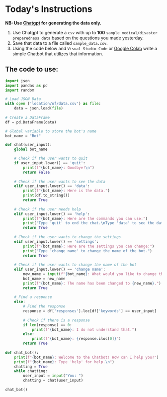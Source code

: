 # Today's Instructions
**NB: Use [Chatgpt](https://chatgpt.com/) for generating the data only.**
1. Use Chatgpt to generate a `csv` with up to **100** `sample medical/disaster preparedness data` based on the questions you made yesterday.
2. Save that data to a file called `sample_data.csv`.
3. Using the code below and `Visual Studio Code` or [Google Colab](https://colab.research.google.com/) write a simple Chatbot that utilizes that information.

## The code to use:
```python
import json
import pandas as pd
import random

# Load JSON Data
with open ('location/of/data.csv') as file:
    data = json.load(file)
    
# Create a DataFrame
df = pd.DataFrame(data)

# Global variable to store the bot's name
bot_name = "Bot"

def chat(user_input):
    global bot_name

    # Check if the user wants to quit
    if user_input.lower() == 'quit':
        print(f"{bot_name}: Goodbye!\n")
        return False
    
    # Check if the user wants to see the data
    elif user_input.lower() == 'data':
        print(f"{bot_name}: Here is the data.")
        print(df.to_string())
        return True
    
    # Check if the user needs help
    elif user_input.lower() == 'help':
        print(f"{bot_name}: Here are the commands you can use:")
        print("Type 'quit' to end the chat.\nType 'data' to see the data.\nType 'help' for help.\nType 'settings' to change the settings.")
        return True
    
    # Check if the user wants to change the settings
    elif user_input.lower() == 'settings':
        print(f"{bot_name}: Here are the settings you can change:")
        print("Type 'change name' to change the name of the bot.")
        return True
    
    # Check if the user wants to change the name of the bot
    elif user_input.lower() == 'change name':
        new_name = input(f"{bot_name}: What would you like to change the name to? ")
        bot_name = new_name
        print(f"{bot_name}: The name has been changed to {new_name}.")
        return True
    
    # Find a response
    else:
        # Find the response
        response = df['responses'].loc[df['keywords'] == user_input]
        
        # Check if there is a response
        if len(response) == 0:
            print(f"{bot_name}: I do not understand that.")
        else:
            print(f"{bot_name}: {response.iloc[0]}")
        return True
    
def chat_bot():
    print(f"{bot_name}: Welcome to the Chatbot! How can I help you?")
    print(f"{bot_name}: Type 'help' for help.\n")
    chatting = True
    while chatting:
        user_input = input("You: ")
        chatting = chat(user_input)
        
chat_bot()
```
